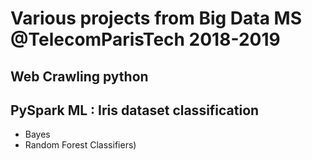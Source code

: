 # Various projects from Big Data MS @TelecomParisTech 2018-2019

## Web Crawling python

## PySpark ML : Iris dataset classification 
- Bayes 
- Random Forest Classifiers)

